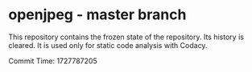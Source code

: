 # openjpeg - master branch

This repository contains the frozen state of the repository.
Its history is cleared. It is used only for static code
analysis with Codacy.

Commit Time: 1727787205